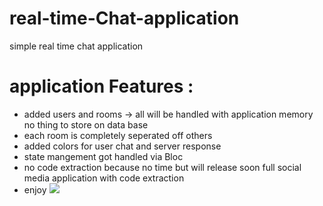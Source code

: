 # real-time-Chat-application
simple real time chat application 

# application Features : 
- added users and rooms -> all will be handled with application memory no thing to store on data base 
- each room is completely seperated off others 
- added colors for user chat and server response 
- state mangement got handled via Bloc 
- no code extraction because no time but will release soon full social media application with code extraction 
- enjoy
![](https://media.giphy.com/media/PuGJ8i3u3kMLal9oo2/giphy.gif)
